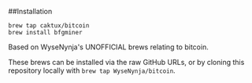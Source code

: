 ##Installation

```
brew tap caktux/bitcoin
brew install bfgminer
```

Based on WyseNynja's UNOFFICIAL brews relating to bitcoin.

These brews can be installed via the raw GitHub URLs, or by cloning this
repository locally with `brew tap WyseNynja/bitcoin`.
